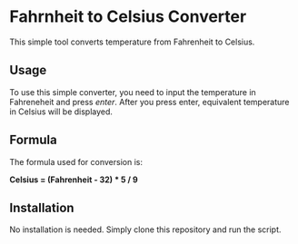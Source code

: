 # Fahrnheit to Celsius Converter

This simple tool converts temperature from Fahrenheit to Celsius.

## Usage

To use this simple converter, you need to input the temperature in Fahreneheit and press *enter*. After you press enter, equivalent temperature in Celsius will be displayed.

## Formula

The formula used for conversion is:

**Celsius = (Fahrenheit - 32) * 5 / 9**

## Installation

No installation is needed. Simply clone this repository and run the script.


